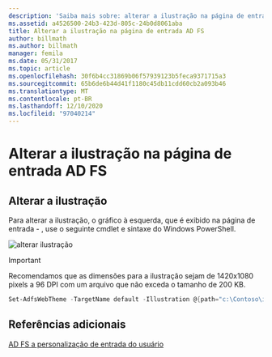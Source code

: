 ```yaml
---
description: 'Saiba mais sobre: alterar a ilustração na página de entrada do AD FS'
ms.assetid: a4526500-24b3-423d-805c-24b0d8061aba
title: Alterar a ilustração na página de entrada AD FS
author: billmath
ms.author: billmath
manager: femila
ms.date: 05/31/2017
ms.topic: article
ms.openlocfilehash: 30f6b4cc31869b06f57939123b5feca9371715a3
ms.sourcegitcommit: 65b6de6b44d41f1180c45db11cdd60cb2a093b46
ms.translationtype: MT
ms.contentlocale: pt-BR
ms.lasthandoff: 12/10/2020
ms.locfileid: "97040214"
---
```

# <a name="change-the-illustration-on-the-ad-fs-sign-in-page"></a>Alterar a ilustração na página de entrada AD FS

## <a name="change-the-illustration"></a>Alterar a ilustração

Para alterar a ilustração, o gráfico à esquerda, que é exibido na página de entrada \- , use o seguinte cmdlet e sintaxe do Windows PowerShell.

![alterar ilustração](media/AD-FS-user-sign-in-customization/ADFS_Blue_Custom2.png)

> [!IMPORTANT]
> Recomendamos que as dimensões para a ilustração sejam de 1420x1080 pixels a 96 DPI com um arquivo que não exceda o tamanho de 200 KB.

```powershell
Set-AdfsWebTheme -TargetName default -Illustration @{path="c:\Contoso\illustration.png"}
```

## <a name="additional-references"></a>Referências adicionais

[AD FS a personalização de entrada do usuário](AD-FS-user-sign-in-customization.md)
